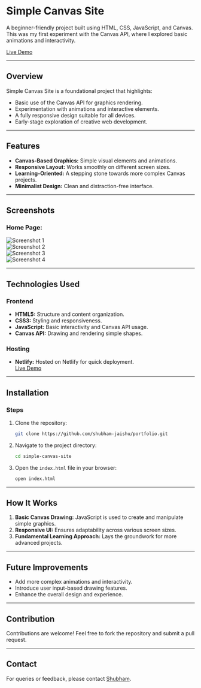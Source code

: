 # Simple Canvas Site  
A beginner-friendly project built using HTML, CSS, JavaScript, and Canvas. This was my first experiment with the Canvas API, where I explored basic animations and interactivity.  

[Live Demo](https://simplecanvassite.netlify.app/)  

---  
## Overview  
Simple Canvas Site is a foundational project that highlights:  
- Basic use of the Canvas API for graphics rendering.  
- Experimentation with animations and interactive elements.  
- A fully responsive design suitable for all devices.  
- Early-stage exploration of creative web development.  

---  
## Features  
- **Canvas-Based Graphics:** Simple visual elements and animations.  
- **Responsive Layout:** Works smoothly on different screen sizes.  
- **Learning-Oriented:** A stepping stone towards more complex Canvas projects.  
- **Minimalist Design:** Clean and distraction-free interface.  

---  
## Screenshots  
### Home Page:  
![Screenshot 1](./Screenshots/ss1.png)  
![Screenshot 2](./Screenshots/ss2.png)  
![Screenshot 3](./Screenshots/ss3.png)  
![Screenshot 4](./Screenshots/ss4.png)  

---  
## Technologies Used  
### Frontend  
- **HTML5:** Structure and content organization.  
- **CSS3:** Styling and responsiveness.  
- **JavaScript:** Basic interactivity and Canvas API usage.  
- **Canvas API:** Drawing and rendering simple shapes.  

### Hosting  
- **Netlify:** Hosted on Netlify for quick deployment.  
[Live Demo](https://simplecanvassite.netlify.app/)  

---  
## Installation

### Steps
1. Clone the repository:
   ```bash
   git clone https://github.com/shubham-jaishu/portfolio.git
   ```

2. Navigate to the project directory:
   ```bash
   cd simple-canvas-site    

   ```

3. Open the `index.html` file in your browser:
   ```bash
   open index.html
   ```

---

## How It Works
1. **Basic Canvas Drawing:** JavaScript is used to create and manipulate simple graphics.
2. **Responsive UI:** Ensures adaptability across various screen sizes.
3. **Fundamental Learning Approach:** Lays the groundwork for more advanced projects.

---

## Future Improvements
- Add more complex animations and interactivity.
- Introduce user input-based drawing features.
- Enhance the overall design and experience.

---

## Contribution
Contributions are welcome! Feel free to fork the repository and submit a pull request.

---

## Contact
For queries or feedback, please contact [Shubham](mailto:shubhamjaishu@gmail.com).
